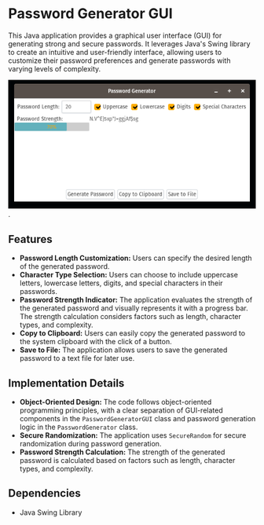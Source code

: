 # Password Generator GUI

This Java application provides a graphical user interface (GUI) for generating strong and secure passwords. It leverages Java's Swing library to create an intuitive and user-friendly interface, allowing users to customize their password preferences and generate passwords with varying levels of complexity.

![Password Generator GUI](https://raw.githubusercontent.com/localhost-sys/OOP/main/pic.png "Password Generator GUI").

## Features

- **Password Length Customization:** Users can specify the desired length of the generated password.
- **Character Type Selection:** Users can choose to include uppercase letters, lowercase letters, digits, and special characters in their passwords.
- **Password Strength Indicator:** The application evaluates the strength of the generated password and visually represents it with a progress bar. The strength calculation considers factors such as length, character types, and complexity.
- **Copy to Clipboard:** Users can easily copy the generated password to the system clipboard with the click of a button.
- **Save to File:** The application allows users to save the generated password to a text file for later use.

## Implementation Details

- **Object-Oriented Design:** The code follows object-oriented programming principles, with a clear separation of GUI-related components in the `PasswordGeneratorGUI` class and password generation logic in the `PasswordGenerator` class.
- **Secure Randomization:** The application uses `SecureRandom` for secure randomization during password generation.
- **Password Strength Calculation:** The strength of the generated password is calculated based on factors such as length, character types, and complexity.

## Dependencies

- Java Swing Library
